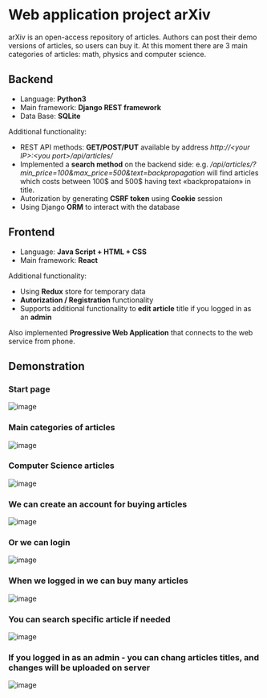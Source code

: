 # Web application project arXiv

arXiv is an open-access repository of articles. Authors can post their demo versions of articles, so users can buy it.
At this moment there are 3 main categories of articles: math, physics and computer science.

## Backend
* Language: **Python3**
* Main framework: **Django REST framework**
* Data Base: **SQLite**


Additional functionality:
* REST API methods: **GET/POST/PUT** available by address _http://\<your IP>:\<you port>/api/articles/_
* Implemented a **search method** on the backend side: e.g. _/api/articles/?min_price=100&max_price=500&text=backpropagation_ will find articles which costs
between 100$ and 500$ having text «backpropataion» in title.
* Autorization by generating **CSRF token** using **Сookie** session
* Using Django **ORM** to interact with the database

## Frontend
* Language: **Java Script + HTML + CSS**
* Main framework: **React**

Additional functionality:
* Using **Redux** store for temporary data
* **Autorization / Registration** functionality
* Supports additional functionality to **edit article** title if you logged in as an **admin**

Also implemented **Progressive Web Application** that connects to the web service from phone.

## Demonstration
### Start page
![image](https://user-images.githubusercontent.com/90476839/218650212-57227e2b-f804-4363-8b52-5dc6769c3f77.png)
### Main categories of articles
![image](https://user-images.githubusercontent.com/90476839/218650389-cb4ec1bf-59d3-43f8-9e77-00fb4fa1dce4.png)
### Computer Science articles
![image](https://user-images.githubusercontent.com/90476839/218650822-a33bdcb5-9313-49d4-a185-1b04e4702df0.png)
### We can create an account for buying articles
![image](https://user-images.githubusercontent.com/90476839/218651541-7c40bdf2-d182-438d-8b48-ed04bc2f48f5.png)
### Or we can login
![image](https://user-images.githubusercontent.com/90476839/218651642-42e7a998-cc8a-4012-867d-639721556ae6.png)
### When we logged in we can buy many articles
![image](https://user-images.githubusercontent.com/90476839/218652088-323ad4ef-e1aa-4d1a-974b-04523e228681.png)
### You can search specific article if needed
![image](https://user-images.githubusercontent.com/90476839/218652286-2c0466b2-6838-472d-9f10-cca0c611deea.png)
### If you logged in as an admin - you can chang articles titles, and changes will be uploaded on server
![image](https://user-images.githubusercontent.com/90476839/218652490-52df77c5-ca83-48db-a784-ea96f5a3bf42.png)


